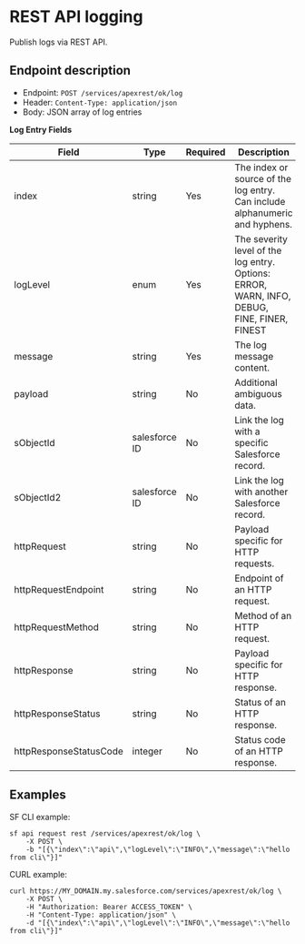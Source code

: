 # REST API logging

Publish logs via REST API.

## Endpoint description

- Endpoint: `POST /services/apexrest/ok/log`
- Header: `Content-Type: application/json`
- Body: JSON array of log entries

**Log Entry Fields**

| Field                  | Type          | Required | Description                                                                                 |
|------------------------|---------------|----------|---------------------------------------------------------------------------------------------|
| index                  | string        | Yes      | The index or source of the log entry. Can include alphanumeric and hyphens.                 |
| logLevel               | enum          | Yes      | The severity level of the log entry. Options: ERROR, WARN, INFO, DEBUG, FINE, FINER, FINEST |
| message                | string        | Yes      | The log message content.                                                                    |
| payload                | string        | No       | Additional ambiguous data.                                                                  |
| sObjectId              | salesforce ID | No       | Link the log with a specific Salesforce record.                                             |
| sObjectId2             | salesforce ID | No       | Link the log with another Salesforce record.                                                |
| httpRequest            | string        | No       | Payload specific for HTTP requests.                                                         |
| httpRequestEndpoint    | string        | No       | Endpoint of an HTTP request.                                                                |
| httpRequestMethod      | string        | No       | Method of an HTTP request.                                                                  |
| httpResponse           | string        | No       | Payload specific for HTTP response.                                                         |
| httpResponseStatus     | string        | No       | Status of an HTTP response.                                                                 |
| httpResponseStatusCode | integer       | No       | Status code of an HTTP response.                                                            |


## Examples

SF CLI example:
```shell
sf api request rest /services/apexrest/ok/log \
    -X POST \
    -b "[{\"index\":\"api\",\"logLevel\":\"INFO\",\"message\":\"hello from cli\"}]"
```

CURL example:
```shell
curl https://MY_DOMAIN.my.salesforce.com/services/apexrest/ok/log \
    -X POST \
    -H "Authorization: Bearer ACCESS_TOKEN" \
    -H "Content-Type: application/json" \
    -d "[{\"index\":\"api\",\"logLevel\":\"INFO\",\"message\":\"hello from cli\"}]"
```
